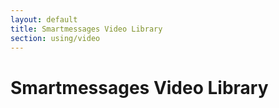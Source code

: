 ```yaml
---
layout: default
title: Smartmessages Video Library
section: using/video
---
```

# Smartmessages Video Library